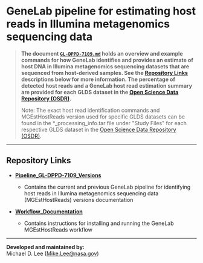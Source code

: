 # GeneLab pipeline for estimating host reads in Illumina metagenomics sequencing data

> **The document [`GL-DPPD-7109.md`](Pipeline_GL-DPPD-7109_Versions/GL-DPPD-7109.md) holds an overview and example commands for how GeneLab identifies and provides an estimate of host DNA in Illumina metagenomics sequencing datasets that are sequenced from host-derived samples. See the [Repository Links](#repository-links) descriptions below for more information. The percentage of detected host reads and a GeneLab host read estimation summary are provided for each GLDS dataset in the [Open Science Data Repository (OSDR)](https://osdr.nasa.gov/bio/repo/).**  
> 
> Note: The exact host read identification commands and MGEstHostReads version used for specific GLDS datasets can be found in the *_processing_info.tar file under "Study Files" for each respective GLDS dataset in the [Open Science Data Repository (OSDR)](https://osdr.nasa.gov/bio/repo/). 

---

## Repository Links

* [**Pipeline_GL-DPPD-7109_Versions**](Pipeline_GL-DPPD-7109_Versions)

  - Contains the current and previous GeneLab pipeline for identifying host reads in Illumina metagenomics sequencing data (MGEstHostReads) versions documentation

* [**Workflow_Documentation**](Workflow_Documentation)

  - Contains instructions for installing and running the GeneLab MGEstHostReads workflow

---

**Developed and maintained by:**  
Michael D. Lee (Mike.Lee@nasa.gov)

